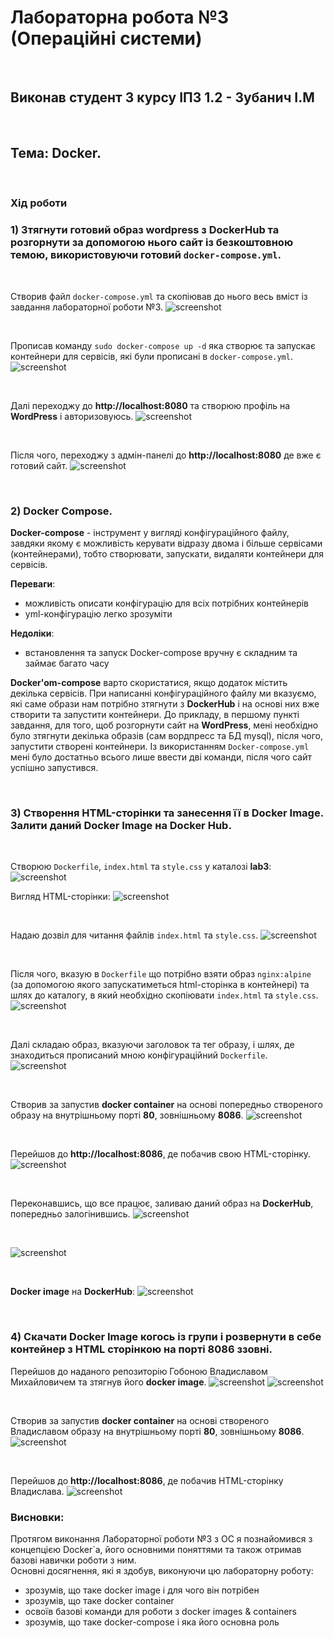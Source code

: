 # Лабораторна робота **№3** (Операційні системи)
<br>

## Виконав студент **3** курсу **ІПЗ 1.2** - **Зубанич І.М**
<br>

## **Тема:** Docker.
<br>

### **Хід роботи**
### **1)** Зтягнути готовий образ **wordpress** з **DockerHub** та розгорнути за допомогою нього сайт із безкоштовною темою, використовуючи готовий `docker-compose.yml`.
<br>

Cтворив файл `docker-compose.yml` та скопіював до нього весь вміст із завдання лабораторної роботи №3.
![screenshot](/assets/Screenshot_1.png)

<br>

Прописав команду `sudo docker-compose up -d` яка створює та запускає контейнери для сервісів, які були прописані в `docker-compose.yml`.
![screenshot](/assets/Screenshot_2.png)

<br>

Далі переходжу до **http://localhost:8080** та створюю профіль на **WordPress** і авторизовуюсь.
![screenshot](/assets/Screenshot_3.png)

<br>

Після чого, переходжу з адмін-панелі до **http://localhost:8080** де вже є готовий сайт.
![screenshot](/assets/Screenshot_4.png)

<br>

### **2) Docker Compose**.
**Docker-compose** - інструмент у вигляді конфігураційного файлу, завдяки якому є можливість керувати відразу двома і більше сервісами (контейнерами), тобто створювати, запускати, видаляти контейнери для сервісів.<br>

**Переваги**:
- можливість описати конфігурацію для всіх потрібних контейнерів
- yml-конфігурацію легко зрозуміти

**Недоліки**:
- встановлення та запуск Docker-compose вручну є складним та займає багато часу 

**Docker'om-compose** варто скористатися, якщо додаток містить декілька сервісів. При написанні конфігураційного файлу ми вказуємо, які саме образи нам потрібно зтягнути з **DockerHub** і на основі них вже створити та запустити контейнери. До прикладу, в першому пункті завдання, для того, щоб розгорнути сайт на **WordPress**, мені необхідно було зтягнути декілька образів (сам вордпресс та БД mysql), після чого, запустити створені контейнери. Із використанням `Docker-compose.yml` мені було достатньо всього лише ввести дві команди, після чого сайт успішно запустився.

<br>

### **3)** Cтворення HTML-сторінки та занесення її в **Docker Image**. Залити даний **Docker Image** на **Docker Hub**.

<br>

Створюю `Dockerfile`, `index.html` та `style.css` у каталозі **lab3**:
![screenshot](/assets/Screenshot_6.png)

Вигляд HTML-сторінки:
![screenshot](/assets/Screenshot_5.png)

<br>

Надаю дозвіл для читання файлів `index.html` та `style.css`.
![screenshot](/assets/Screenshot_7.png)

<br>

Після чого, вказую в `Dockerfile` що потрібно взяти образ `nginx:alpine` (за допомогою якого запускатиметься html-сторінка в контейнері) та шлях до каталогу, в який необхідно скопіювати `index.html` та `style.css`.
![screenshot](/assets/Screenshot_8.png)

<br>

Далі складаю образ, вказуючи заголовок та тег образу, і шлях, де знаходиться прописаний мною конфігураційний `Dockerfile`.
![screenshot](/assets/Screenshot_9.png)

<br>

Створив за запустив **docker container** на основі попередньо створеного образу на внутрішньому порті **80**, зовнішньому **8086**.
![screenshot](/assets/Screenshot_10.png)

<br>

Перейшов до **http://localhost:8086**, де побачив свою HTML-сторінку.
![screenshot](/assets/Screenshot_11.png)

<br>

Переконавшись, що все працює, заливаю даний образ на **DockerHub**, попередньо залогінившись.
![screenshot](/assets/Screenshot_12.png)

<br>

![screenshot](/assets/Screenshot_13.png)

<br>

**Docker image** на **DockerHub**:
![screenshot](/assets/Screenshot_14.png)

<br>

### **4)** Скачати Docker Image когось із групи і розвернути в себе контейнер з HTML сторінкою на порті 8086 ззовні.

Перейшов до наданого репозиторію Гобоною Владиславом Михайловичем та зтягнув його **docker image**.
![screenshot](/assets/Screenshot_15.png)
![screenshot](/assets/Screenshot_16.png)

<br>

Створив за запустив **docker container** на основі створеного Владиславом образу на внутрішньому порті **80**, зовнішньому **8086**. 
![screenshot](/assets/Screenshot_17.png)

<br>

Перейшов до **http://localhost:8086**, де побачив HTML-сторінку Владислава.
![screenshot](/assets/Screenshot_18.png)


### **Висновки:**
Протягом виконання Лабораторної роботи №3 з ОС я познайомився з концепцією Docker`а, його основними поняттями та також отримав базові навички роботи з ним.<br>Основні досягнення, які я здобув, виконуючи цю лабораторну роботу:
- зрозумів, що таке docker image і для чого він потрібен
- зрозумів, що таке docker container
- освоїв базові команди для роботи з docker images & containers
- зрозумів, що таке docker-compose і яка його основна роль 